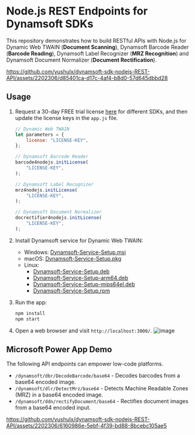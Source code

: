# Node.js REST Endpoints for Dynamsoft SDKs
This repository demonstrates how to build RESTful APIs with Node.js for Dynamic Web TWAIN (**Document Scanning**), Dynamsoft Barcode Reader (**Barcode Reading**), Dynamsoft Label Recognizer (**MRZ Recognition**) and Dynamsoft Document Normalizer (**Document Rectification**).



https://github.com/yushulx/dynamsoft-sdk-nodejs-REST-API/assets/2202306/d85401ca-d17c-4af4-b8d0-57d645dbbd28



## Usage
1. Request a 30-day FREE trial license [here](https://www.dynamsoft.com/customer/license/trialLicense) for different SDKs, and then update the license keys in the `app.js` file.
    
    ```javascript
    // Dynamic Web TWAIN
    let parameters = {
        license: "LICENSE-KEY",
    };
    
    // Dynamsoft Barcode Reader
    barcode4nodejs.initLicense(
        "LICENSE-KEY",
    );

    // Dynamsoft Label Recognizer
    mrz4nodejs.initLicense(
        "LICENSE-KEY",
    );

    // Dynamsoft Document Normalizer
    docrectifier4nodejs.initLicense(
        "LICENSE-KEY",
    );
    ```

2. Install Dynamsoft service for Dynamic Web TWAIN:
    
    - Windows: [Dynamsoft-Service-Setup.msi](https://demo.dynamsoft.com/DWT/DWTResources/dist/DynamsoftServiceSetup.msi)
    - macOS: [Dynamsoft-Service-Setup.pkg](https://demo.dynamsoft.com/DWT/DWTResources/dist/DynamsoftServiceSetup.pkg)
    - Linux: 
        - [Dynamsoft-Service-Setup.deb](https://demo.dynamsoft.com/DWT/DWTResources/dist/DynamsoftServiceSetup.deb)
        - [Dynamsoft-Service-Setup-arm64.deb](https://demo.dynamsoft.com/DWT/DWTResources/dist/DynamsoftServiceSetup-arm64.deb)
        - [Dynamsoft-Service-Setup-mips64el.deb](https://demo.dynamsoft.com/DWT/DWTResources/dist/DynamsoftServiceSetup-mips64el.deb)
        - [Dynamsoft-Service-Setup.rpm](https://demo.dynamsoft.com/DWT/DWTResources/dist/DynamsoftServiceSetup.rpm)
        
3. Run the app:

    ```bash
    npm install
    npm start
    ```

4. Open a web browser and visit `http://localhost:3000/`.
    ![image](https://github.com/yushulx/dynamsoft-sdk-nodejs-REST-API/assets/2202306/a607edc8-73ff-4b93-b956-c9bc669b8970)

## Microsoft Power App Demo
The following API endpoints can empower low-code platforms.
- `/dynamsoft/dbr/DecodeBarcode/base64` - Decodes barcodes from a base64 encoded image.
- `/dynamsoft/dlr/DetectMrz/base64` - Detects Machine Readable Zones (MRZ) in a base64 encoded image.
- `/dynamsoft/ddn/rectifyDocument/base64` - Rectifies document images from a base64 encoded input.

https://github.com/yushulx/dynamsoft-sdk-nodejs-REST-API/assets/2202306/6160986e-5ebf-4f39-bd88-8bcebc105ae5


